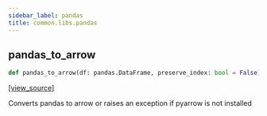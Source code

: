 ```yaml
---
sidebar_label: pandas
title: common.libs.pandas
---
```


## pandas\_to\_arrow

```python
def pandas_to_arrow(df: pandas.DataFrame, preserve_index: bool = False) -> Any
```

[[view_source]](https://github.com/dlt-hub/dlt/blob/f0690715274590fc4cacf1165e3661aaa7af1c15/dlt/common/libs/pandas.py#L11)

Converts pandas to arrow or raises an exception if pyarrow is not installed

